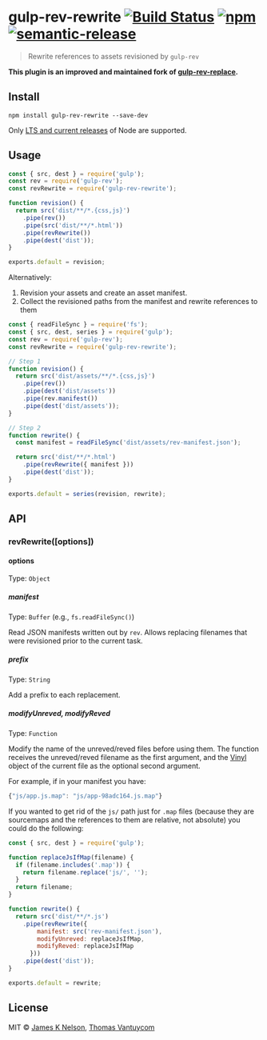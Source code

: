 # gulp-rev-rewrite [![Build Status](https://travis-ci.org/TheDancingCode/gulp-rev-rewrite.svg?branch=master)](https://travis-ci.org/TheDancingCode/gulp-rev-rewrite) [![npm](https://img.shields.io/npm/v/gulp-rev-rewrite.svg)](https://www.npmjs.com/package/gulp-rev-rewrite) [![semantic-release](https://img.shields.io/badge/%20%20%F0%9F%93%A6%F0%9F%9A%80-semantic--release-e10079.svg)](https://github.com/semantic-release/semantic-release)

> Rewrite references to assets revisioned by `gulp-rev`

**This plugin is an improved and maintained fork of [gulp-rev-replace](https://github.com/jamesknelson/gulp-rev-replace).**

## Install

```
npm install gulp-rev-rewrite --save-dev
```

Only [LTS and current releases](https://github.com/nodejs/Release#release-schedule) of Node are supported.

## Usage

```js
const { src, dest } = require('gulp');
const rev = require('gulp-rev');
const revRewrite = require('gulp-rev-rewrite');

function revision() {
  return src('dist/**/*.{css,js}')
    .pipe(rev())
    .pipe(src('dist/**/*.html'))
    .pipe(revRewrite())
    .pipe(dest('dist'));
}

exports.default = revision;
```

Alternatively:

1. Revision your assets and create an asset manifest.
2. Collect the revisioned paths from the manifest and rewrite references to them

```js
const { readFileSync } = require('fs');
const { src, dest, series } = require('gulp');
const rev = require('gulp-rev');
const revRewrite = require('gulp-rev-rewrite');

// Step 1
function revision() {
  return src('dist/assets/**/*.{css,js}')
    .pipe(rev())
    .pipe(dest('dist/assets'))
    .pipe(rev.manifest())
    .pipe(dest('dist/assets'));
}

// Step 2
function rewrite() {
  const manifest = readFileSync('dist/assets/rev-manifest.json');

  return src('dist/**/*.html')
    .pipe(revRewrite({ manifest }))
    .pipe(dest('dist'));
}

exports.default = series(revision, rewrite);
```

## API

### revRewrite([options])

#### options

Type: `Object`

##### manifest

Type: `Buffer` (e.g., `fs.readFileSync()`)

Read JSON manifests written out by `rev`. Allows replacing filenames that were revisioned prior to the current task.

##### prefix

Type: `String`

Add a prefix to each replacement.

##### modifyUnreved, modifyReved

Type: `Function`

Modify the name of the unreved/reved files before using them. The function receives the unreved/reved filename as the first argument, and the [Vinyl](https://github.com/gulpjs/vinyl#instance-properties) object of the current file as the optional second argument.

For example, if in your manifest you have:

```js
{"js/app.js.map": "js/app-98adc164.js.map"}
```

If you wanted to get rid of the `js/` path just for `.map` files (because they
are sourcemaps and the references to them are relative, not absolute) you could
do the following:

```js
const { src, dest } = require('gulp');

function replaceJsIfMap(filename) {
  if (filename.includes('.map')) {
    return filename.replace('js/', '');
  }
  return filename;
}

function rewrite() {
  return src('dist/**/*.js')
    .pipe(revRewrite({
        manifest: src('rev-manifest.json'),
        modifyUnreved: replaceJsIfMap,
        modifyReved: replaceJsIfMap
      }))
    .pipe(dest('dist'));
}

exports.default = rewrite;    
```

## License

MIT © [James K Nelson](http://jamesknelson.com), [Thomas Vantuycom](https://github.com/TheDancingCode)
